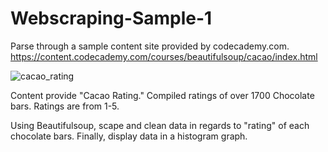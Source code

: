 # Webscraping-Sample-1

Parse through a sample content site provided by codecademy.com.
https://content.codecademy.com/courses/beautifulsoup/cacao/index.html

![cacao_rating](https://user-images.githubusercontent.com/46969960/115655595-71c85980-a2e8-11eb-82a8-d2c2a434d0e9.png)

Content provide "Cacao Rating."
Compiled ratings of over 1700 Chocolate bars.
Ratings are from 1-5.


Using Beautifulsoup, scape and clean data in regards to "rating" of each chocolate bars.
Finally, display data in a histogram graph.
